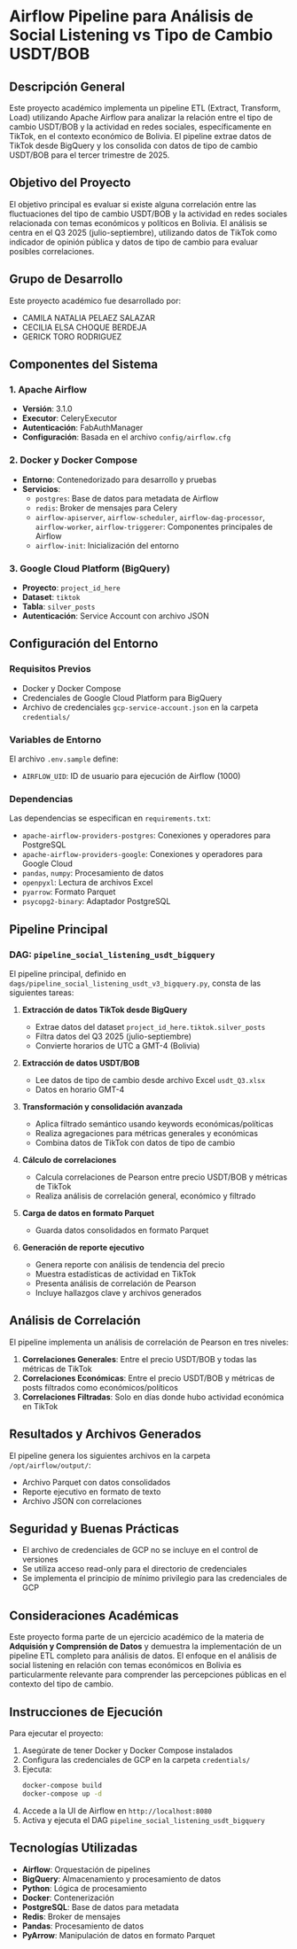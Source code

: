# Airflow Pipeline para Análisis de Social Listening vs Tipo de Cambio USDT/BOB

## Descripción General

Este proyecto académico implementa un pipeline ETL (Extract, Transform, Load) utilizando Apache Airflow para analizar la relación entre el tipo de cambio USDT/BOB y la actividad en redes sociales, específicamente en TikTok, en el contexto económico de Bolivia. El pipeline extrae datos de TikTok desde BigQuery y los consolida con datos de tipo de cambio USDT/BOB para el tercer trimestre de 2025.

## Objetivo del Proyecto

El objetivo principal es evaluar si existe alguna correlación entre las fluctuaciones del tipo de cambio USDT/BOB y la actividad en redes sociales relacionada con temas económicos y políticos en Bolivia. El análisis se centra en el Q3 2025 (julio-septiembre), utilizando datos de TikTok como indicador de opinión pública y datos de tipo de cambio para evaluar posibles correlaciones.

## Grupo de Desarrollo

Este proyecto académico fue desarrollado por:

- CAMILA NATALIA PELAEZ SALAZAR
- CECILIA ELSA CHOQUE BERDEJA
- GERICK TORO RODRIGUEZ


## Componentes del Sistema

### 1. Apache Airflow
- **Versión**: 3.1.0
- **Executor**: CeleryExecutor
- **Autenticación**: FabAuthManager
- **Configuración**: Basada en el archivo `config/airflow.cfg`

### 2. Docker y Docker Compose
- **Entorno**: Contenedorizado para desarrollo y pruebas
- **Servicios**:
  - `postgres`: Base de datos para metadata de Airflow
  - `redis`: Broker de mensajes para Celery
  - `airflow-apiserver`, `airflow-scheduler`, `airflow-dag-processor`, `airflow-worker`, `airflow-triggerer`: Componentes principales de Airflow
  - `airflow-init`: Inicialización del entorno

### 3. Google Cloud Platform (BigQuery)
- **Proyecto**: `project_id_here`
- **Dataset**: `tiktok`
- **Tabla**: `silver_posts`
- **Autenticación**: Service Account con archivo JSON

## Configuración del Entorno

### Requisitos Previos
- Docker y Docker Compose
- Credenciales de Google Cloud Platform para BigQuery
- Archivo de credenciales `gcp-service-account.json` en la carpeta `credentials/`

### Variables de Entorno
El archivo `.env.sample` define:
- `AIRFLOW_UID`: ID de usuario para ejecución de Airflow (1000)

### Dependencias
Las dependencias se especifican en `requirements.txt`:
- `apache-airflow-providers-postgres`: Conexiones y operadores para PostgreSQL
- `apache-airflow-providers-google`: Conexiones y operadores para Google Cloud
- `pandas`, `numpy`: Procesamiento de datos
- `openpyxl`: Lectura de archivos Excel
- `pyarrow`: Formato Parquet
- `psycopg2-binary`: Adaptador PostgreSQL

## Pipeline Principal

### DAG: `pipeline_social_listening_usdt_bigquery`

El pipeline principal, definido en `dags/pipeline_social_listening_usdt_v3_bigquery.py`, consta de las siguientes tareas:

1. **Extracción de datos TikTok desde BigQuery**
   - Extrae datos del dataset `project_id_here.tiktok.silver_posts`
   - Filtra datos del Q3 2025 (julio-septiembre)
   - Convierte horarios de UTC a GMT-4 (Bolivia)

2. **Extracción de datos USDT/BOB**
   - Lee datos de tipo de cambio desde archivo Excel `usdt_Q3.xlsx`
   - Datos en horario GMT-4

3. **Transformación y consolidación avanzada**
   - Aplica filtrado semántico usando keywords económicas/políticas
   - Realiza agregaciones para métricas generales y económicas
   - Combina datos de TikTok con datos de tipo de cambio

4. **Cálculo de correlaciones**
   - Calcula correlaciones de Pearson entre precio USDT/BOB y métricas de TikTok
   - Realiza análisis de correlación general, económico y filtrado

5. **Carga de datos en formato Parquet**
   - Guarda datos consolidados en formato Parquet

6. **Generación de reporte ejecutivo**
   - Genera reporte con análisis de tendencia del precio
   - Muestra estadísticas de actividad en TikTok
   - Presenta análisis de correlación de Pearson
   - Incluye hallazgos clave y archivos generados

## Análisis de Correlación

El pipeline implementa un análisis de correlación de Pearson en tres niveles:

1. **Correlaciones Generales**: Entre el precio USDT/BOB y todas las métricas de TikTok
2. **Correlaciones Económicas**: Entre el precio USDT/BOB y métricas de posts filtrados como económicos/políticos
3. **Correlaciones Filtradas**: Solo en días donde hubo actividad económica en TikTok

## Resultados y Archivos Generados

El pipeline genera los siguientes archivos en la carpeta `/opt/airflow/output/`:

- Archivo Parquet con datos consolidados
- Reporte ejecutivo en formato de texto
- Archivo JSON con correlaciones

## Seguridad y Buenas Prácticas

- El archivo de credenciales de GCP no se incluye en el control de versiones
- Se utiliza acceso read-only para el directorio de credenciales
- Se implementa el principio de mínimo privilegio para las credenciales de GCP

## Consideraciones Académicas

Este proyecto forma parte de un ejercicio académico de la materia de **Adquisión y Comprensión de Datos** y demuestra la implementación de un pipeline ETL completo para análisis de datos. El enfoque en el análisis de social listening en relación con temas económicos en Bolivia es particularmente relevante para comprender las percepciones públicas en el contexto del tipo de cambio.

## Instrucciones de Ejecución

Para ejecutar el proyecto:

1. Asegúrate de tener Docker y Docker Compose instalados
2. Configura las credenciales de GCP en la carpeta `credentials/`
3. Ejecuta:
   ```bash
   docker-compose build
   docker-compose up -d
   ```
4. Accede a la UI de Airflow en `http://localhost:8080`
5. Activa y ejecuta el DAG `pipeline_social_listening_usdt_bigquery`

## Tecnologías Utilizadas

- **Airflow**: Orquestación de pipelines
- **BigQuery**: Almacenamiento y procesamiento de datos
- **Python**: Lógica de procesamiento
- **Docker**: Contenerización
- **PostgreSQL**: Base de datos para metadata
- **Redis**: Broker de mensajes
- **Pandas**: Procesamiento de datos
- **PyArrow**: Manipulación de datos en formato Parquet